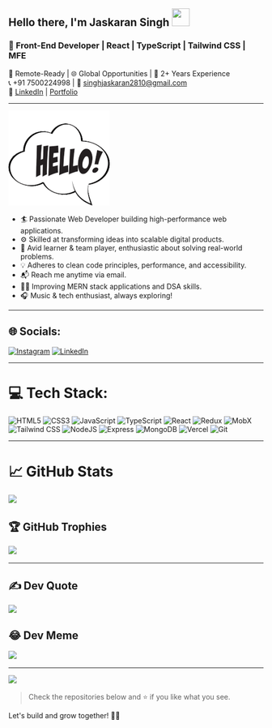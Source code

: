 ## Hello there, I'm Jaskaran Singh <img src="https://github.com/TheDudeThatCode/TheDudeThatCode/blob/master/Assets/Hi.gif" width="35" height="35">

### 💼 Front-End Developer | React | TypeScript | Tailwind CSS | MFE

📍 Remote-Ready | 🌐 Global Opportunities | 🧠 2+ Years Experience <br/>
📞 +91 7500224998 | 📧 [singhjaskaran2810@gmail.com](mailto:singhjaskaran2810@gmail.com) <br/>
🔗 [LinkedIn](https://linkedin.com/in/jaskaran-singh-04a7671b5) | [Portfolio](https://my-portfolio-eta-gules-23.vercel.app/)

---

![](https://github.com/jaskaran5109/jaskaran5109/blob/main/hello.gif)

* 🏄‍ Passionate Web Developer building high-performance web applications.
* ⚙️ Skilled at transforming ideas into scalable digital products.
* 🌱 Avid learner & team player, enthusiastic about solving real-world problems.
* 💡 Adheres to clean code principles, performance, and accessibility.
* 📬 Reach me anytime via email.
* 🧙‍♂️ Improving MERN stack applications and DSA skills.
* 🎧 Music & tech enthusiast, always exploring!

---

## 🌐 Socials:

[![Instagram](https://img.shields.io/badge/Instagram-%23E4405F.svg?logo=Instagram\&logoColor=white)](https://instagram.com/i_am._jas_)
[![LinkedIn](https://img.shields.io/badge/LinkedIn-%230077B5.svg?logo=linkedin\&logoColor=white)](https://linkedin.com/in/jaskaran-singh-04a7671b5)

---

# 💻 Tech Stack:

![HTML5](https://img.shields.io/badge/html5-%23E34F26.svg?style=plastic\&logo=html5\&logoColor=white)
![CSS3](https://img.shields.io/badge/css3-%231572B6.svg?style=plastic\&logo=css3\&logoColor=white)
![JavaScript](https://img.shields.io/badge/javascript-%23323330.svg?style=plastic\&logo=javascript\&logoColor=%23F7DF1E)
![TypeScript](https://img.shields.io/badge/typescript-%23007ACC.svg?style=plastic\&logo=typescript\&logoColor=white)
![React](https://img.shields.io/badge/react-%2320232a.svg?style=plastic\&logo=react\&logoColor=%2361DAFB)
![Redux](https://img.shields.io/badge/redux-%23593d88.svg?style=plastic\&logo=redux\&logoColor=white)
![MobX](https://img.shields.io/badge/mobx-%23EA6618.svg?style=plastic\&logo=mobx\&logoColor=white)
![Tailwind CSS](https://img.shields.io/badge/tailwindcss-%2338B2AC.svg?style=plastic\&logo=tailwind-css\&logoColor=white)
![NodeJS](https://img.shields.io/badge/node.js-6DA55F?style=plastic\&logo=node.js\&logoColor=white)
![Express](https://img.shields.io/badge/express.js-%23404d59.svg?style=plastic\&logo=express\&logoColor=white)
![MongoDB](https://img.shields.io/badge/mongodb-%234ea94b.svg?style=plastic\&logo=mongodb\&logoColor=white)
![Vercel](https://img.shields.io/badge/vercel-%23000000.svg?style=plastic\&logo=vercel\&logoColor=white)
![Git](https://img.shields.io/badge/git-%23F05033.svg?style=plastic\&logo=git\&logoColor=white)

---

# 📈 GitHub Stats

![](https://github-readme-streak-stats.herokuapp.com/?user=jaskaran5109\&theme=radical\&hide_border=false)

## 🏆 GitHub Trophies

![](https://github-profile-trophy.vercel.app/?username=jaskaran5109\&theme=radical\&no-frame=false\&no-bg=true\&margin-w=4)

---

## ✍️ Dev Quote

![](https://quotes-github-readme.vercel.app/api?type=horizontal\&theme=radical)

## 😂 Dev Meme

<img src="https://i.redd.it/uqvvlattlz9a1.png" width="512px"/>

---

[![](https://visitcount.itsvg.in/api?id=jaskaran5109\&icon=4\&color=5)](https://visitcount.itsvg.in)

> Check the repositories below and ⭐ if you like what you see.

Let's build and grow together! 💪🚀
